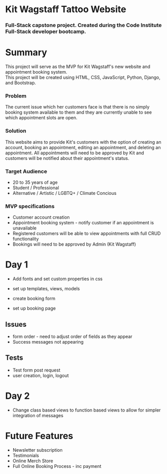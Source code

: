 # Kit Wagstaff Tattoo Website
### Full-Stack capstone project.  Created during the Code Institute Full-Stack developer bootcamp.  

# Summary
This project will serve as the MVP for Kit Wagstaff's new website and appointment booking system.  
This project will be created using HTML, CSS, JavaScript, Python, Django, and Bootstrap.  

### Problem  
The current issue which her customers face is that there is no simply booking system available to them and they are currently unable to see which appointment slots are open.  

### Solution
This website aims to provide Kit's customers with the option of creating an account, booking an appointment, editing an appointment, and deleting an appointment. All appointments will need to be approved by Kit and customers will be notified about their appointment's status.  

### Target Audience  
- 20 to 35 years of age
- Student / Professional
- Alternative / Artistic / LGBTQ+ / Climate Concious

### MVP specifications  
- Customer account creation
- Appointment booking system - notify customer if an appointment is unavailable
- Registered customers will be able to view appointments with full CRUD functionality
- Bookings will need to be approved by Admin (Kit Wagstaff)

# Day 1
- Add fonts and set custom properties in css
- set up templates, views, models
- create booking form

- set up booking page

## Issues
- form order - need to adjust order of fields as they appear
- Success messages not appearing 

## Tests
- Test form post request
- user creation, login, logout

# Day 2
- Change class based views to function based views to allow for simpler integration of messages


# Future Features
- Newsletter subscription
- Testimonials
- Online Merch Store
- Full Online Booking Process - inc payment
